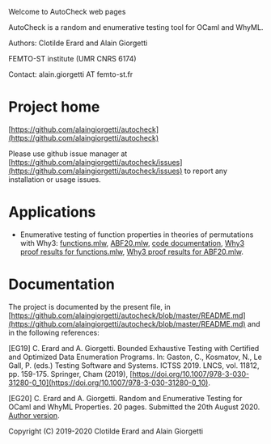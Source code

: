 Welcome to AutoCheck web pages

AutoCheck is a random and enumerative testing tool for OCaml and WhyML.

Authors: Clotilde Erard and Alain Giorgetti

FEMTO-ST institute (UMR CNRS 6174)

Contact: alain.giorgetti AT femto-st.fr

Project home
============

[https://github.com/alaingiorgetti/autocheck](https://github.com/alaingiorgetti/autocheck)

Please use github issue manager at [https://github.com/alaingiorgetti/autocheck/issues](https://github.com/alaingiorgetti/autocheck/issues) to report any installation or usage issues.

Applications
============

- Enumerative testing of function properties in theories of permutations with Why3: 
 [functions.mlw](https://github.com/alaingiorgetti/autocheck/blob/master/src/functions.mlw), 
 [ABF20.mlw](https://github.com/alaingiorgetti/autocheck/blob/master/src/ABF20.mlw), 
 [code documentation](https://alaingiorgetti.github.io/autocheck/permutTheory/index.html), 
 [Why3 proof results for functions.mlw](https://alaingiorgetti.github.io/autocheck/permutTheory/functions/why3session.html), 
 [Why3 proof results for ABF20.mlw](https://alaingiorgetti.github.io/autocheck/permutTheory/ABF20/why3session.html).

Documentation
=============

The project is documented by the present file, in [https://github.com/alaingiorgetti/autocheck/blob/master/README.md](https://github.com/alaingiorgetti/autocheck/blob/master/README.md) and in the following references:

[EG19] C. Erard and A. Giorgetti. Bounded Exhaustive Testing with Certified
and Optimized Data Enumeration Programs. In: Gaston, C., Kosmatov, N., Le Gall,
P. (eds.) Testing Software and Systems. ICTSS 2019. LNCS, vol. 11812, pp. 159-175.
Springer, Cham (2019), [https://doi.org/10.1007/978-3-030-31280-0_10](https://doi.org/10.1007/978-3-030-31280-0_10).

[EG20] C. Erard and A. Giorgetti. Random and Enumerative Testing for OCaml and 
WhyML Properties. 20 pages. Submitted the 20th August 2020. [Author version](https://alaingiorgetti.github.io/autocheck/EG20.pdf).

Copyright (C) 2019-2020 Clotilde Erard and Alain Giorgetti

